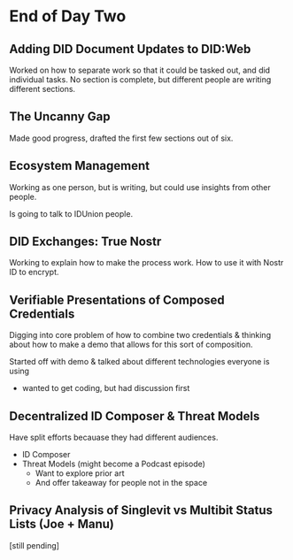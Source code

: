 # End of Day Two

## Adding DID Document Updates to DID:Web

Worked on how to separate work so that it could be tasked out, and did individual tasks.
No section is complete, but different people are writing different sections.

## The Uncanny Gap

Made good progress, drafted the first few sections out of six.

## Ecosystem Management

Working as one person, but is writing, but could use insights from other people. 

Is going to talk to IDUnion people.

## DID Exchanges: True Nostr

Working to explain how to make the process work. How to use it with Nostr ID to encrypt. 

## Verifiable Presentations of Composed Credentials

Digging into core problem of how to combine two credentials & thinking about how to make a demo that allows for this sort of composition.

Started off with demo & talked about different technologies everyone is using
- wanted to get coding, but had discussion first

## Decentralized ID Composer & Threat Models

Have split efforts becauase they had different audiences. 

* ID Composer
* Threat Models (might become a Podcast episode)
     * Want to explore prior art
     * And offer takeaway for people not in the space

## Privacy Analysis of Singlevit vs Multibit Status Lists (Joe + Manu)

[still pending]
